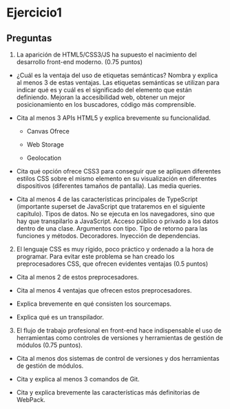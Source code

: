 # Ejercicio1
## Preguntas

1. La aparición de HTML5/CSS3/JS ha supuesto el nacimiento del desarrollo front-end moderno. (0.75 puntos) 
* ¿Cuál es la ventaja del uso de etiquetas semánticas? Nombra y explica al menos 3 de estas ventajas.
  Las etiquetas semánticas se utilizan para indicar qué es y cuál es el significado del elemento que están definiendo.
  Mejoran la accesibilidad web, obtener un mejor posicionamiento en los buscadores, código más comprensible.

* Cita al menos 3 APIs HTML5 y explica brevemente su funcionalidad.
  - Canvas
  Ofrece
  - Web Storage
  
  - Geolocation
  
* Cita qué opción ofrece CSS3 para conseguir que se apliquen diferentes estilos CSS sobre el mismo elemento en su visualización en diferentes dispositivos (diferentes tamaños de pantalla). 
  Las media queries.

* Cita al menos 4 de las características principales de TypeScript (importante superset de JavaScript que trataremos en el siguiente capítulo).
  Tipos de datos.
  No se ejecuta en los navegadores, sino que hay que transpilarlo a JavaScript.
  Acceso público o privado a los datos dentro de una clase.
  Argumentos con tipo.
  Tipo de retorno para las funciones y métodos.
  Decoradores.
  Inyección de dependencias.


2. El lenguaje CSS es muy rígido, poco práctico y ordenado a la hora de programar. Para evitar este problema se han creado los preprocesadores CSS, que ofrecen evidentes ventajas (0.5 puntos) 
* Cita al menos 2 de estos preprocesadores. 
  
* Cita al menos 4 ventajas que ofrecen estos preprocesadores. 
  
* Explica brevemente en qué consisten los sourcemaps. 
  
* Explica qué es un transpilador.

3. El flujo de trabajo profesional en front-end hace indispensable el uso de herramientas como controles de versiones y herramientas de gestión de módulos (0.75 puntos).
* Cita al menos dos sistemas de control de versiones y dos herramientas de gestión de módulos.

* Cita y explica al menos 3 comandos de Git. 
  
* Cita y explica brevemente las características más definitorias de WebPack.
  
